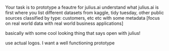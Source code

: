 Your task is to prototype a feautre for julius.ai
understand what julius.ai is first
where you list different datasets from kaggle, tidy tuesday, other public sources classified by type: customers, etc etc with some metadata [focus on real world data with real world business applications]

basically with some cool looking thing that says open with julius! 

use actual logos. I want a well functioning prototype